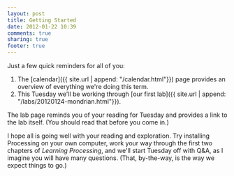 ```yaml
---
layout: post
title: Getting Started
date: 2012-01-22 10:39
comments: true
sharing: true
footer: true 
---
```


Just a few quick reminders for all of you:

1. The [calendar]({{ site.url | append: "/calendar.html"}}) page provides an overview of everything we're doing this term.
1. This Tuesday we'll be working through [our first lab]({{ site.url | append: "/labs/20120124-mondrian.html"}}).

The lab page reminds you of your reading for Tuesday and provides a link to the lab itself. (You should read that before you come in.) 

I hope all is going well with your reading and exploration. Try installing Processing on your own computer, work your way through the first two chapters of *Learning Processing*, and we'll start Tuesday off with Q&A, as I imagine you will have many questions. (That, by-the-way, is the way we expect things to go.)